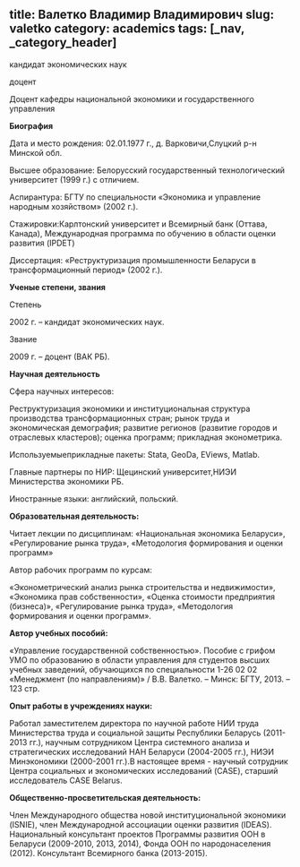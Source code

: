 title: Валетко Владимир Владимирович
slug: valetko
category: academics
tags: [_nav, _category_header]
---

кандидат экономических наук

доцент

Доцент кафедры национальной экономики и государственного управления

__Биография__

Дата и место рождения:  02.01.1977 г., д. Варковичи,Слуцкий р-н Минской обл.

Высшее образование: Белорусский государственный технологический университет (1999 г.) с отличием.

Аспирантура: БГТУ по специальности «Экономика и управление народным хозяйством» (2002 г.).

Стажировки:Карлтонский университет и Всемирный банк (Оттава, Канада), Международная программа по обучению в области оценки развития (IPDET)

Диссертация: «Реструктуризация промышленности Беларуси в трансформационный период» (2002 г.).

__Ученые степени, звания__

Степень

2002 г. – кандидат экономических наук.

Звание

2009 г. – доцент (ВАК РБ).

__Научная деятельность__

Сфера научных интересов:

Реструктуризация экономики и институциональная структура производства трансформационных стран; рынок труда и экономическая демография; развитие регионов (развитие городов и отраслевых кластеров); оценка программ; прикладная эконометрика.

Используемыеприкладные пакеты: Stata, GeoDa, EViews, Matlab.

Главные партнеры по НИР: Щецинский университет,НИЭИ Министерства экономики РБ.

Иностранные языки: английский, польский.

__Образовательная деятельность:__

Читает лекции по дисциплинам: «Национальная экономика Беларуси», «Регулирование рынка труда», «Методология формирования и оценки программ»

Автор рабочих программ по курсам:

«Эконометрический анализ рынка строительства и недвижимости», «Экономика прав собственности», «Оценка стоимости предприятия (бизнеса)», «Регулирование рынка труда», «Методология формирования и оценки программ».

__Автор учебных пособий:__

«Управление государственной собственностью». Пособие с грифом УМО по образованию в области управления для студентов высших учебных заведений, обучающихся по специальности 1-26 02 02 «Менеджмент (по направлениям)» / В.В. Валетко. – Минск: БГТУ, 2013. – 123 стр.

__Опыт работы в учреждениях науки:__

Работал заместителем директора по научной работе НИИ труда Министерства труда и социальной защиты Республики Беларусь (2011-2013 гг.), научным сотрудником Центра системного анализа и стратегических исследований НАН Беларуси (2004-2005 гг.), НИЭИ Минэкономики (2000-2001 гг.).В настоящее время - научный сотрудник Центра социальных и экономических исследований (CASE), старший исследователь CASE Belarus.

__Общественно-просветительская деятельность:__

Член Международного общества новой институциональной экономики (ISNIE), член Международной ассоциации оценки развития (IDEAS). Национальный консультант проектов Программы развития ООН в Беларуси (2009-2010, 2013, 2014), Фонда ООН по народонаселения (2012). Консультант Всемирного банка (2013-2015).
